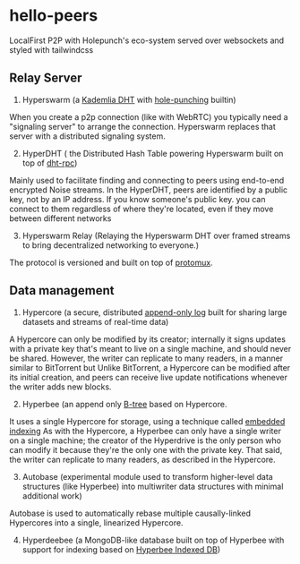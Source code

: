 # hello-peers
LocalFirst P2P with Holepunch's eco-system served over websockets and styled with tailwindcss
## Relay Server

1. Hyperswarm (a [Kademlia DHT](https://www.youtube.com/watch?v=1QdKhNpsj8M) with [hole-punching](https://www.geeksforgeeks.org/nat-hole-punching-in-computer-network/) builtin)

When you create a p2p connection (like with WebRTC) you typically need a "signaling server" to arrange the connection.
Hyperswarm replaces that server with a distributed signaling system.

2. HyperDHT ( the Distributed Hash Table powering Hyperswarm built on top of [dht-rpc](https://github.com/mafintosh/dht-rpc))

Mainly used to facilitate finding and connecting to peers using end-to-end encrypted Noise streams.
In the HyperDHT, peers are identified by a public key, not by an IP address. If you know someone's public key.
you can connect to them regardless of where they're located, even if they move between different networks

3. Hyperswarm Relay (Relaying the Hyperswarm DHT over framed streams to bring decentralized networking to everyone.)

The protocol is versioned and built on top of [protomux](https://github.com/mafintosh/protomux).

## Data management
1. Hypercore (a secure, distributed [append-only log](https://en.wikipedia.org/wiki/Append-only) built for sharing large datasets and streams of real-time data)

A Hypercore can only be modified by its creator; internally it signs updates with a private key that's meant to live on a single machine, and should never be shared. However, the writer can replicate to many readers, in a manner similar to BitTorrent but Unlike BitTorrent, a Hypercore can be modified after its initial creation, and peers can receive live update notifications whenever the writer adds new blocks.

2. Hyperbee (an append only [B-tree](https://www.educba.com/b-tree-in-data-structure/) based on Hypercore.

It uses a single Hypercore for storage, using a technique called [embedded indexing](https://www.luciehaskins.com/resources/Mauer_EmbeddedIndexing.pdf)
As with the Hypercore, a Hyperbee can only have a single writer on a single machine; the creator of the Hyperdrive is the only person who can modify it because they're the only one with the private key. That said, the writer can replicate to many readers, as described in the Hypercore.

3. Autobase (experimental module used to transform higher-level data structures (like Hyperbee) into multiwriter data structures with minimal additional work)

Autobase is used to automatically rebase multiple causally-linked Hypercores into a single, linearized Hypercore. 

4. Hyperdeebee (a MongoDB-like database built on top of Hyperbee with support for indexing based on [Hyperbee Indexed DB](https://gist.github.com/RangerMauve/ae271204054b62d9a649d70b7d218191))

